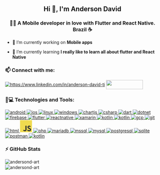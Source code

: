 

<!--
### Hi there 👋 

**AndersonD-art/AndersonD-art** is a ✨ _special_ ✨ repository because its `README.md` (this file) appears on your GitHub profile.

Here are some ideas to get you started:

- 🔭 I’m currently working on ...
- 🌱 I’m currently learning ...
- 👯 I’m looking to collaborate on ...
- 🤔 I’m looking for help with ...
- 💬 Ask me about ...
- 📫 How to reach me: ...
- 😄 Pronouns: ...
- ⚡ Fun fact: ...
-->

<h2 align="center">Hi 👋, I'm Anderson David</h2>
<h3 align="center">👨‍💻 A Mobile developer in love with Flutter and React Native. Brazil ☕</h3>

- 🔭 I’m currently working on **Mobile apps**

- 🌱 I’m currently learning **I really like to learn all about flutter and React Native**

<h3 align="left">📫 Connect with me:</h3>
<p align="left">
<a href="https://linkedin.com/in/https://www.linkedin.com/in/anderson-david-ti" target="blank"><img align="center" src="https://img.shields.io/badge/LinkedIn-0077B5?style=for-the-badge&logo=linkedin&logoColor=white" alt="https://www.linkedin.com/in/anderson-david-ti" height="30" width="80"/></a>
<a href="andersondavidti@hotmail.com" target="blank"><img align="center" src="https://img.shields.io/badge/Microsoft_Outlook-0078D4?style=for-the-badge&logo=microsoft-outlook&logoColor=white" height="30" width="120" /></a>
</p>

<h3 align="left">🚀💻 Technologies and Tools:</h3>
<p align="left"> <a href="https://developer.android.com" target="_blank"> <img src="https://img.shields.io/badge/Android-3DDC84?style=for-the-badge&logo=android&logoColor=white" alt="android" width="80" height="25"/> </a> <a href="https://developer.apple.com/ios/" target="_blank"> <img src="https://img.shields.io/badge/iOS-000000?style=for-the-badge&logo=ios&logoColor=white" alt="ios" width="75" height="25"/> </a> <a href="https://www.linux.org/" target="_blank"> <img src="https://img.shields.io/badge/Linux-FCC624?style=for-the-badge&logo=linux&logoColor=black" alt="linux" width="80" height="25"/> </a> <a href="https://www.linux.org/" target="_blank"> <img src="https://img.shields.io/badge/Windows-0078D6?style=for-the-badge&logo=windows&logoColor=white" alt="windows" width="80" height="25"/> </a> <a href="https://www.chartjs.org" target="_blank"> <img src="https://img.shields.io/badge/ChartJS-FF6384?style=for-the-badge&logo=chart.js&logoColor=white" alt="chartjs" width="80" height="25"/> </a> <a href="https://www.w3schools.com/cs/" target="_blank"> <img src="https://img.shields.io/badge/C%23-239120?style=for-the-badge&logo=c-sharp&logoColor=white" alt="csharp" width="80" height="25"/> </a> <a href="https://dart.dev" target="_blank"> <img src="https://img.shields.io/badge/Dart-0175C2?style=for-the-badge&logo=dart&logoColor=white" alt="dart" width="80" height="25"/> </a> <a href="https://dotnet.microsoft.com/" target="_blank"> <img src="https://img.shields.io/badge/.NET-5C2D91?style=for-the-badge&logo=.net&logoColor=white" alt="dotnet" width="80" height="25"/> </a> <a href="https://firebase.google.com/" target="_blank"> <img src="https://img.shields.io/badge/firebase-ffca28?style=for-the-badge&logo=firebase&logoColor=black" alt="firebase" width="80" height="25"/> </a> <a href="https://flutter.dev" target="_blank"> <img src="https://img.shields.io/badge/Flutter-02569B?style=for-the-badge&logo=flutter&logoColor=white" alt="flutter" width="80" height="25"/> </a> <a href="https://reactnative.dev/" target="_blank"> <img src="https://reactnative.dev/img/header_logo.svg" alt="reactnative" width="40" height="40"/> </a> <a href="https://dotnet.microsoft.com/apps/xamarin" target="_blank"> <img src="https://img.shields.io/badge/Xamarin-3498DB?style=for-the-badge&logo=xamarin&logoColor=white" alt="xamarin" width="80" height="25"/> </a> <a href="https://dotnet.microsoft.com/apps/xamarin" target="_blank"> <img src="https://img.shields.io/badge/Kotlin-0095D5?&style=for-the-badge&logo=kotlin&logoColor=white" alt="kotlin" width="80" height="25"/> </a> <a href="https://dotnet.microsoft.com/apps/xamarin" target="_blank"> <img src="https://img.shields.io/badge/Swift-FA7343?style=for-the-badge&logo=swift&logoColor=white" alt="kotlin" width="80" height="25"/> </a> <a href="https://cloud.google.com" target="_blank"> <img src="https://img.shields.io/badge/Google_Cloud-4285F4?style=for-the-badge&logo=google-cloud&logoColor=white" alt="gcp" width="80" height="25"/> </a> <a href="https://git-scm.com/" target="_blank"> <img src="https://img.shields.io/badge/Git-F05032?style=for-the-badge&logo=git&logoColor=white" alt="git" width="80" height="25"/> </a> <a href="https://www.w3.org/html/" target="_blank"> <img src="https://img.shields.io/badge/HTML-239120?style=for-the-badge&logo=html5&logoColor=white" alt="html" width="80" height="25"/> </a> <a href="https://developer.mozilla.org/en-US/docs/Web/JavaScript" target="_blank"> <img src="https://raw.githubusercontent.com/devicons/devicon/master/icons/javascript/javascript-original.svg" alt="javascript" width="40" height="40"/> <a href="https://www.php.net" target="_blank"> <img src="https://img.shields.io/badge/PHP-777BB4?style=for-the-badge&logo=php&logoColor=white" alt="php" width="80" height="25"/> </a> <a href="https://mariadb.org/" target="_blank"> <img src="https://img.shields.io/badge/MariaDB-003545?style=for-the-badge&logo=mariadb&logoColor=white" alt="mariadb" width="80" height="25"/> </a> <a href="https://www.microsoft.com/en-us/sql-server" target="_blank"> <img src="https://img.shields.io/badge/Microsoft%20SQL%20Sever-CC2927?style=for-the-badge&logo=microsoft%20sql%20server&logoColor=white" alt="mssql" width="85" height="25"/> </a> <a href="https://www.mysql.com/" target="_blank"> <img src="https://img.shields.io/badge/MySQL-00000F?style=for-the-badge&logo=mysql&logoColor=white" alt="mysql" width="80" height="25"/> </a> <a href="https://www.postgresql.org" target="_blank"> <img src="https://img.shields.io/badge/PostgreSQL-316192?style=for-the-badge&logo=postgresql&logoColor=white" alt="postgresql" width="80" height="25"/> </a> <a href="https://www.sqlite.org/" target="_blank"> <img src="https://img.shields.io/badge/SQLite-07405E?style=for-the-badge&logo=sqlite&logoColor=white" alt="sqlite" width="80" height="25"/> </a>  <a href="https://postman.com" target="_blank"> <img src="https://img.shields.io/badge/Postman-FF6C37?style=for-the-badge&logo=Postman&logoColor=white" alt="postman" width="80" height="25"/> </a> </a> <a href="https://dotnet.microsoft.com/apps/xamarin" target="_blank"> <img src="https://img.shields.io/badge/Visual_Studio_Code-0078D4?style=for-the-badge&logo=visual%20studio%20code&logoColor=white" alt="kotlin" width="90" height="25"/> </a> </p>

<h3 align="left">⚡ GitHub Stats</h3>

<p><img align="left" src="https://github-readme-stats.vercel.app/api?username=andersond-art&show_icons=true&theme=monokai&locale=en" alt="andersond-art" width="450" /></p>

<p>&nbsp;<img align="center" src="https://github-readme-stats.vercel.app/api/top-langs?username=andersond-art&show_icons=true&theme=monokai&locale=en&layout=compact" alt="andersond-art" /></p>
